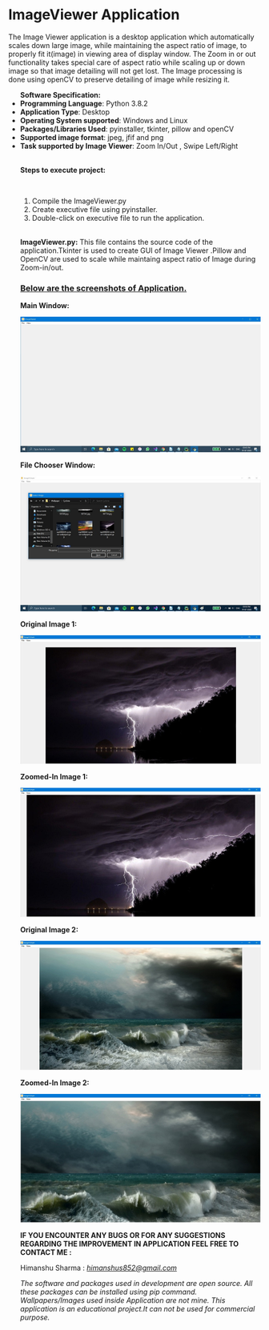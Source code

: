 <h1>ImageViewer Application</h1>
<p>The Image Viewer application is a desktop application which automatically scales down large image, while maintaining the aspect ratio of image, to properly fit it(image) in viewing area of display window.
The Zoom in or out functionality takes special care of aspect ratio while scaling up or down image so that image detailing will not get lost. The Image processing is done using openCV to preserve detailing of image while resizing it.<br/></p>
<ul>
  <hi><b>Software Specification:</b></hi>
<li><b>Programming Language</b>: Python 3.8.2</li>
<li><b>Application Type</b>: Desktop</li>
<li><b>Operating System supported</b>: Windows and Linux</li>
<li><b>Packages/Libraries Used</b>: pyinstaller, tkinter, pillow and openCV</li>
<li><b>Supported image format</b>: jpeg, jfif and png</li>
<li><b>Task supported by Image Viewer</b>: Zoom In/Out , Swipe Left/Right</li>
<br/>
<p><b>Steps to execute project:</b><p><br/>
<ol>
  <li>Compile the ImageViewer.py</li>
  <li>Create executive file using pyinstaller.</li>
  <li>Double-click on executive file to run the application.</li>
</ol>
<br>
<p><b>ImageViewer.py:</b> This file contains the source code of the application.Tkinter is used to create GUI of Image Viewer .Pillow and OpenCV are used to scale while maintaing aspect ratio of Image during Zoom-in/out.<br></p>
<h3><u>Below are the screenshots of Application.</u></h3>

<b>Main Window:</b><br>

<img src = https://github.com/himanshus852/ImageViewer/blob/master/Images/MainWindow.jpg alt="Main Window Image"/>

<b> File Chooser Window:</b><br>

<img src = https://github.com/himanshus852/ImageViewer/blob/master/Images/Filechooser.jpg alt="File Chooser Window Image"/>

<b> Original Image 1:</b><br>

<img src = https://github.com/himanshus852/ImageViewer/blob/master/Images/Original1.jpg alt="Original Image 1"/>

<b> Zoomed-In Image 1:</b><br>

<img src = https://github.com/himanshus852/ImageViewer/blob/master/Images/ZoomedIn1.jpg alt="Zoomed-In Image 1"/>

<b> Original Image 2:</b><br>

<img src = https://github.com/himanshus852/ImageViewer/blob/master/Images/Original2.jpg alt="Original Image 2"/>

<b> Zoomed-In Image 2:</b><br>

<img src = https://github.com/himanshus852/ImageViewer/blob/master/Images/ZoomedIn2.jpg alt="Zoomed-In Image 2"/>

<b>IF YOU ENCOUNTER ANY BUGS OR FOR ANY SUGGESTIONS REGARDING THE IMPROVEMENT IN APPLICATION FEEL FREE TO CONTACT ME :</b>

Himanshu Sharma : <i>himanshus852@gmail.com</i>

<i>The software and packages used in development are open source. All these packages can be installed using pip command.</i><br>
<i>Wallpapers/Images used inside Application are not mine. This application is an educational project.It can not be used for commercial purpose.</i>



